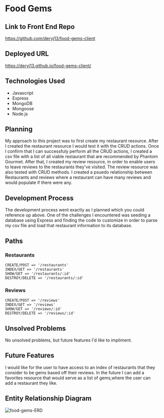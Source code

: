 # Food Gems

## Link to Front End Repo
https://github.com/deryj13/food-gems-client

## Deployed URL
https://deryj13.github.io/food-gems-client/

## Technologies Used
- Javascript
- Express
- MongoDB
- Mongoose
- Node.js

## Planning
My approach to this project was to first create my restaurant resource. After I
created the restaurant resource I would test it with the CRUD actions. Once I
confirm that I can successfuly perform all the CRUD actions, I created a csv
file with a list of all viable restaurant that are recommended by Phantom
Gourmet. After that, I created my review resource, in order to enable users to
leave reviews to the restaurants they've visited. The review resource was
also tested with CRUD methods. I created a psuedo relationship between
Restaurants and reviews where a restaurant can have many reviews and would
populate if there were any.

## Development Process
The development process went exactly as I planned which you could reference
up above.  One of the challenges I encountered was seeding a database using
Express and finding the code to customize in order to parse my csv file and
load that restaurant information to its database.

## Paths

### Restaurants
```
CREATE/POST => '/restaurants'
INDEX/GET => '/restaurants'
SHOW/GET => '/restaurants/:id'
DESTROY/DELETE => '/restaurants/:id'
```

### Reviews
```
CREATE/POST => '/reviews'
INDEX/GET => '/reviews'
SHOW/GET => '/reviews/:id'
DESTROY/DELETE => '/reviews/:id'
```


## Unsolved Problems
No unsolved problems, but future features I'd like to impliment.

## Future Features
I would like for the user to have access to an index of restaurants that they
consider to be gems based off their reviews.  In the future I can add a
favorites resource that would serve as a list of gems,where the user can add a
restaurant they like.

## Entity Relationship Diagram
![food-gems-ERD](https://i.imgur.com/J8Me91R.jpg)
